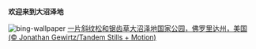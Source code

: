 
**欢迎来到大沼泽地**

![bing-wallpaper](https://www.bing.com/th?id=OHR.Everglades90th_ZH-CN9853372570_1920x1080.jpg)
[一片斜纹松和锯齿草大沼泽地国家公园，佛罗里达州，美国 (© Jonathan Gewirtz/Tandem Stills + Motion)](https://www.bing.com/search?q=%E4%BD%9B%E7%BD%97%E9%87%8C%E8%BE%BE%E5%B7%9E%E5%A4%A7%E6%B2%BC%E6%B3%BD%E5%9C%B0%E5%9B%BD%E5%AE%B6%E5%85%AC%E5%9B%AD&amp;form=hpcapt&amp;mkt=zh-cn)
  